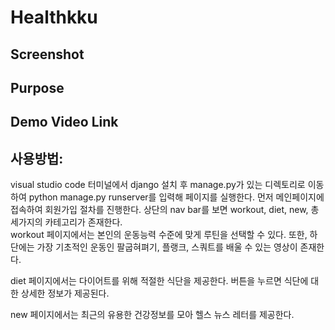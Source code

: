 # Healthkku

## Screenshot

## Purpose

## Demo Video Link

## 사용방법: 
 visual studio code 터미널에서 django 설치 후 manage.py가 있는 디렉토리로 이동하여 python manage.py runserver를 입력해 페이지를 실행한다. 먼저 메인페이지에 접속하여 회원가입 절차를 진행한다. 상단의 nav bar를 보면 workout, diet, new, 총 세가지의 카테고리가 존재한다.   
 workout 페이지에서는 본인의 운동능력 수준에 맞게 루틴을 선택할 수 있다. 또한, 하단에는 가장 기초적인 운동인 팔굽혀펴기, 플랭크, 스쿼트를 배울 수 있는 영상이 존재한다.  
 
 diet 페이지에서는 다이어트를 위해 적절한 식단을 제공한다. 버튼을 누르면 식단에 대한 상세한 정보가 제공된다.  
 
 new 페이지에서는 최근의 유용한 건강정보를 모아 헬스 뉴스 레터를 제공한다.  

